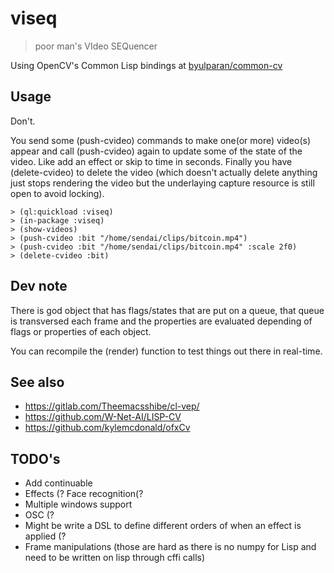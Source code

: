 # viseq

> poor man's VIdeo SEQuencer

Using OpenCV's Common Lisp bindings at [byulparan/common-cv](https://github.com/byulparan/common-cv)

## Usage

Don't.

You send some (push-cvideo) commands to make one(or more) video(s) appear and call (push-cvideo) again to update some of the state of the video. Like add an effect or skip to time in seconds. Finally you have (delete-cvideo) to delete the video (which doesn't actually delete anything just stops rendering the video but the underlaying capture resource is still open to avoid locking).


```
> (ql:quickload :viseq)
> (in-package :viseq)
> (show-videos)
> (push-cvideo :bit "/home/sendai/clips/bitcoin.mp4")
> (push-cvideo :bit "/home/sendai/clips/bitcoin.mp4" :scale 2f0)
> (delete-cvideo :bit)
```

## Dev note

There is god object that has flags/states that are put on a queue, that queue is transversed each frame and the properties are evaluated depending of flags or properties of each object.

You can recompile the (render) function to test things out there in real-time.

## See also

* https://gitlab.com/Theemacsshibe/cl-vep/
* https://github.com/W-Net-AI/LISP-CV
* https://github.com/kylemcdonald/ofxCv

## TODO's

- Add continuable
- Effects (? Face recognition(?
- Multiple windows support
- OSC (?
- Might be write a DSL to define different orders of when an effect is applied (?
- Frame manipulations (those are hard as there is no numpy for Lisp and need to be written on lisp through cffi calls)
